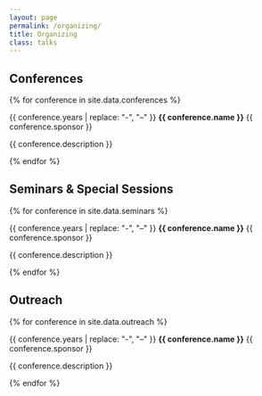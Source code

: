 ```yaml
---
layout: page
permalink: /organizing/
title: Organizing
class: talks
---
```


<section class="container">
<h2>Conferences</h2>

{% for conference in site.data.conferences %}
<article>
  <div class="date-container">
    <span class="date">{{ conference.years | replace: "-", "–" }}</span>
    <strong class="fill">{{ conference.name }}</strong>
    <span class="right">{{ conference.sponsor }}</span>
  </div>
  <p class="muted">
    {{ conference.description }}
  </p>
</article>
{% endfor %}

<h2>Seminars & Special Sessions</h2>

{% for conference in site.data.seminars %}
<article>
  <div class="date-container">
    <span class="date">{{ conference.years | replace: "-", "–" }}</span>
    <strong class="fill">{{ conference.name }}</strong>
    <span class="right">{{ conference.sponsor }}</span>
  </div>
  <p class="muted">
    {{ conference.description }}
  </p>
</article>
{% endfor %}

<h2>Outreach</h2>

{% for conference in site.data.outreach %}
<article>
  <div class="date-container">
    <span class="date">{{ conference.years | replace: "-", "–" }}</span>
    <strong class="fill">{{ conference.name }}</strong>
    <span class="right">{{ conference.sponsor }}</span>
  </div>
  <p class="muted">
    {{ conference.description }}
  </p>
</article>
{% endfor %}
</section>
